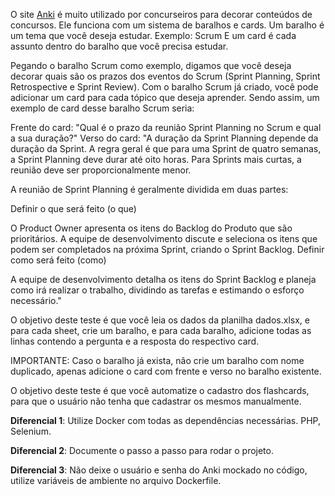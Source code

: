 O site [Anki](https://ankiweb.net/) é muito utilizado por concurseiros para decorar conteúdos de concursos.
Ele funciona com um sistema de baralhos e cards.
Um baralho é um tema que você deseja estudar. Exemplo: Scrum
E um card é cada assunto dentro do baralho que você precisa estudar.

Pegando o baralho Scrum como exemplo, digamos que você deseja decorar quais são os prazos dos eventos do Scrum (Sprint Planning, Sprint Retrospective e Sprint Review).
Com o baralho Scrum já criado, você pode adicionar um card para cada tópico que deseja aprender.
Sendo assim, um exemplo de card desse baralho Scrum seria:

Frente do card: "Qual é o prazo da reunião Sprint Planning no Scrum e qual a sua duração?"
Verso do card:
"A duração da Sprint Planning depende da duração da Sprint.
A regra geral é que para uma Sprint de quatro semanas, a Sprint Planning deve durar até oito horas.
Para Sprints mais curtas, a reunião deve ser proporcionalmente menor.

A reunião de Sprint Planning é geralmente dividida em duas partes:

Definir o que será feito (o que)

O Product Owner apresenta os itens do Backlog do Produto que são prioritários.
A equipe de desenvolvimento discute e seleciona os itens que podem ser completados na próxima Sprint, criando o Sprint Backlog.
Definir como será feito (como)

A equipe de desenvolvimento detalha os itens do Sprint Backlog e planeja como irá realizar o trabalho, dividindo as tarefas e estimando o esforço necessário."

O objetivo deste teste é que você leia os dados da planilha dados.xlsx, e para cada sheet, crie um baralho, e para cada baralho, adicione todas as linhas contendo a pergunta e a resposta do respectivo card.

IMPORTANTE: Caso o baralho já exista, não crie um baralho com nome duplicado, apenas adicione o card com frente e verso no baralho existente.

O objetivo deste teste é que você automatize o cadastro dos flashcards, para que o usuário não tenha que cadastrar os mesmos manualmente.

**Diferencial 1**: Utilize Docker com todas as dependências necessárias. PHP, Selenium.

**Diferencial 2**: Documente o passo a passo para rodar o projeto.

**Diferencial 3**: Não deixe o usuário e senha do Anki mockado no código, utilize variáveis de ambiente no arquivo Dockerfile.
